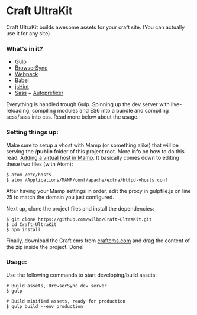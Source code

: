 # Craft UltraKit

Craft UltraKit builds awesome assets for your craft site. (You can actually use it for any site)

### What's in it?

- [Gulp](http://gulpjs.com/)
- [BrowserSync](https://www.browsersync.io/)
- [Webpack](https://webpack.github.io/)
- [Babel](https://babeljs.io/)
- [jsHint](http://jshint.com/)
- [Sass](http://sass-lang.com/) + [Autoprefixer](https://www.npmjs.com/package/gulp-autoprefixer)

Everything is handled trough Gulp. Spinning up the dev server with live-reloading, compiling  modules and ES6 into a bundle and compiling scss/sass into css. Read more below about the usage.

### Setting things up:

Make sure to setup a vhost with Mamp (or something alike) that will be serving the /**public** folder of this project root. More info on how to do this read: [Adding a virtual host in Mamp](https://medium.com/@wilbo/adding-a-virtual-host-in-mamp-for-mac-a6c717cc0475#.hz6nhm20v). It basically comes down to editing these two files (with Atom):

    $ atom /etc/hosts
    $ atom /Applications/MAMP/conf/apache/extra/httpd-vhosts.conf

After having your Mamp settings in order, edit the proxy in gulpfile.js on line 25 to match the domain you just configured.

Next up, clone the project files and install the dependencies:

    $ git clone https://github.com/wilbo/Craft-UltraKit.git
    $ cd Craft-UltraKit
    $ npm install

Finally, download the Craft cms from [craftcms.com](https://craftcms.com/) and drag the content of the zip inside the project. Done!

### Usage:

Use the following commands to start developing/build assets:

    # Build assets, BrowserSync dev server
    $ gulp

    # Build minified assets, ready for production
    $ gulp build --env production

